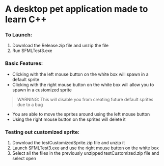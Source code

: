 # A desktop pet application made to learn C++

### To Launch:
1. Download the Release.zip file and unzip the file
2. Run SFMLTest3.exe

### Basic Features:
- Clicking with the left mouse button on the white box will spawn in a default sprite
- Clicking with the right mouse button on the white box will allow you to spawn in a customized sprite 
> WARNING: This will disable you from creating future default sprites due to a bug
- You are able to move the sprites around using the left mouse button
- Using the right mouse button on the sprites will delete it

### Testing out customized sprite:
1. Download the testCustomizedSprite.zip file and unzip it
2. Launch SFMLTest3.exe and use the right mouse button on the white box
3. Select all the files in the previously unzipped testCustomized.zip file and select open
